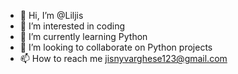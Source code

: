 - 👋 Hi, I’m @Liljis
- 👀 I’m interested in coding
- 🌱 I’m currently learning Python
- 💞️ I’m looking to collaborate on Python projects
- 📫 How to reach me jisnyvarghese123@gmail.com

<!---
Liljis/Liljis is a ✨ special ✨ repository because its `README.md` (this file) appears on your GitHub profile.
You can click the Preview link to take a look at your changes.
--->
